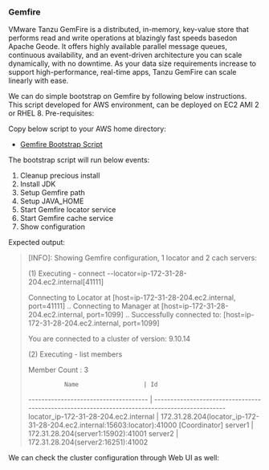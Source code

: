 
### Gemfire
VMware Tanzu GemFire is a distributed, in-memory, key-value store that performs read and write operations at blazingly fast speeds basedon Apache Geode. It offers highly available parallel message queues, continuous availability, and an event-driven architecture you can scale dynamically, with no downtime. As your data size requirements increase to support high-performance, real-time apps, Tanzu GemFire can scale linearly with ease.

We can do  simple bootstrap on Gemfire by following below instructions. This script developed for AWS environment, can be deployed on EC2 AMI 2 or RHEL 8.
Pre-requisites:


Copy below script to your AWS home directory:
  - [Gemfire Bootstrap Script](gemfireBootstrap.sh)

The bootstrap script will run below events:
1. Cleanup precious install
2. Install JDK
3. Setup Gemfire path
4. Setup JAVA_HOME
5. Start Gemfire locator service
6. Start Gemfire cache service
7. Show configuration


Expected output:

> [INFO]: Showing Gemfire configuration, 1 locator and 2 cach servers:
>
>(1) Executing - connect --locator=ip-172-31-28-204.ec2.internal[41111]
>
>Connecting to Locator at [host=ip-172-31-28-204.ec2.internal, port=41111] ..
>Connecting to Manager at [host=ip-172-31-28-204.ec2.internal, port=1099] ..
>Successfully connected to: [host=ip-172-31-28-204.ec2.internal, port=1099]
>
>You are connected to a cluster of version: 9.10.14
>
>
>(2) Executing - list members
>
>Member Count : 3
>
>               Name                  | Id
>------------------------------------- | ----------------------------------------------------------------------------------------------
>locator_ip-172-31-28-204.ec2.internal | 172.31.28.204(locator_ip-172-31-28-204.ec2.internal:15603:locator)<ec><v0>:41000 [Coordinator]
>server1                               | 172.31.28.204(server1:15902)<v1>:41001
>server2                               | 172.31.28.204(server2:16251)<v2>:41002


  
We can check the cluster configuration through Web UI as well:
  
